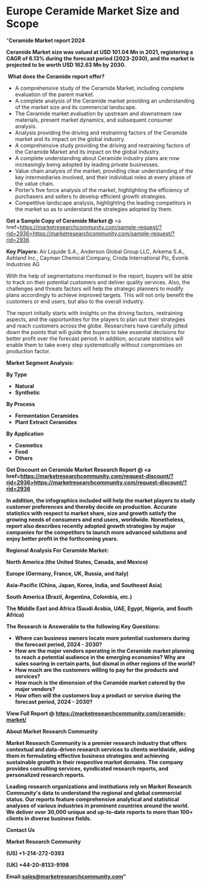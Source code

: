 # Europe Ceramide Market Size and Scope 
"<strong>Ceramide Market report 2024</strong>

<strong>Ceramide Market size was valued at USD 101.04 Mn in 2021, registering a CAGR of 6.13% during the forecast period (2023-2030), and the market is projected to be worth USD 162.63 Mn by 2030.</strong>

 <strong><b>What does the Ceramide report offer?</b></strong>
<ul>
  <li>A comprehensive study of the Ceramide Market, including complete evaluation of the parent market.</li>
  <li>A complete analysis of the Ceramide market providing an understanding of the market size and its commercial landscape.</li>
  <li>The Ceramide market evaluation by upstream and downstream raw materials, present market dynamics, and subsequent consumer analysis.</li>
  <li>Analysis providing the driving and restraining factors of the Ceramide market and its impact on the global industry.</li>
  <li>A comprehensive study providing the driving and restraining factors of the Ceramide Market and its impact on the global industry.</li>
  <li>A complete understanding about Ceramide industry plans are now increasingly being adopted by leading private businesses.</li>
  <li>Value chain analysis of the market, providing clear understanding of the key intermediaries involved, and their individual roles at every phase of the value chain.</li>
  <li>Porter’s five force analysis of the market, highlighting the efficiency of purchasers and sellers to develop efficient growth strategies.</li>
  <li>Competitive landscape analysis, highlighting the leading competitors in the market so as to understand the strategies adopted by them.</li>
</ul>

<strong>Get a Sample Copy of Ceramide Market @ </strong><a href=https://marketresearchcommunity.com/sample-request/?rid=2936><u>https://marketresearchcommunity.com/sample-request/?rid=2936</u></a>

<strong>Key Players:</strong> 
Air Liquide S.A., Anderson Global Group LLC, Arkema S.A., Ashland Inc., Cayman Chemical Company, Croda International Plc, Evonik Industries AG

With the help of segmentations mentioned in the report, buyers will be able to track on their potential customers and deliver quality services. Also, the challenges and threats factors will help the strategic planners to modify plans accordingly to achieve improved targets. This will not only benefit the customers or end users, but also to the overall industry.

The report initially starts with insights on the driving factors, restraining aspects, and the opportunities for the players to plan out their strategies and reach customers across the globe. Researchers have carefully jotted down the points that will guide the buyers to take essential decisions for better profit over the forecast period. In addition, accurate statistics will enable them to take every step systematically without compromises on production factor.

<strong>Market Segment Analysis:</strong>


<strong><strong>By Type</strong></h4>
<ul>
 	<li>Natural</li>
 	<li>Synthetic</li>
</ul>
<strong><strong>By Process</strong></h4>
<ul>
 	<li>Fermentation Ceramides</li>
 	<li>Plant Extract Ceramides</li>
</ul>
<strong><strong>By Application</strong></h4>
<ul>
 	<li>Cosmetics</li>
 	<li>Food</li>
 	<li>Others</li>
</ul>

<strong>Get Discount on Ceramide Market Research Report @ </b></strong><a href=https://marketresearchcommunity.com/request-discount/?rid=2936><u>https://marketresearchcommunity.com/request-discount/?rid=2936</u></a>

In addition, the infographics included will help the market players to study customer preferences and thereby decide on production. Accurate statistics with respect to market share, size and growth satisfy the growing needs of consumers and end users, worldwide. Nonetheless, report also describes recently adopted growth strategies by major companies for the competitors to launch more advanced solutions and enjoy better profit in the forthcoming years.

<strong>Regional Analysis For Ceramide Market:</strong>

<strong>North America</strong> (the United States, Canada, and Mexico)

<strong>Europe</strong> (Germany, France, UK, Russia, and Italy)

<strong>Asia-Pacific</strong> (China, Japan, Korea, India, and Southeast Asia)

<strong>South America</strong> (Brazil, Argentina, Colombia, etc.)

<strong>The Middle East and Africa</strong> (Saudi Arabia, UAE, Egypt, Nigeria, and South Africa)

<strong>The Research is Answerable to the following Key Questions:</strong>
<ul>
 	<li>Where can business owners locate more potential customers during the forecast period, 2024 - 2030?</li>
 	<li>How are the major vendors operating in the Ceramide market planning to reach a potential audience in the emerging economies? Why are sales soaring in certain parts, but dismal in other regions of the world?</li>
 	<li>How much are the customers willing to pay for the products and services?</li>
 	<li>How much is the dimension of the Ceramide market catered by the major vendors?</li>
 	<li>How often will the customers buy a product or service during the forecast period, 2024 - 2030?</li>
</ul>

<strong>View Full Report @</strong> <a href=https://marketresearchcommunity.com/ceramide-market/>https://marketresearchcommunity.com/ceramide-market/</a>

<strong>About Market Research Community</strong>

Market Research Community is a premier research industry that offers contextual and data-driven research services to clients worldwide, aiding them in formulating effective business strategies and achieving sustainable growth in their respective market domains. The company provides consulting services, syndicated research reports, and personalized research reports.

Leading research organizations and institutions rely on Market Research Community's data to understand the regional and global commercial status. Our reports feature comprehensive analytical and statistical analyses of various industries in prominent countries around the world. We deliver over 30,000 unique and up-to-date reports to more than 100+ clients in diverse business fields.

<strong>Contact Us</strong>

<strong>Market Research Community</strong>

(US) +1-214-272-0393

(UK) +44-20-8133-9198

<strong>Email:</strong>sales@marketresearchcommunity.com"
